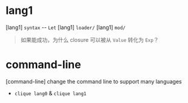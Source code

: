 # lang1

[lang1] `syntax` -- `Let`
[lang1] `loader/`
[lang1] `mod/`

> 如果能成功，为什么 closure 可以被从 `Value` 转化为 `Exp`？

# command-line

[command-line] change the command line to support many languages

- `clique lang0` & `clique lang1`
